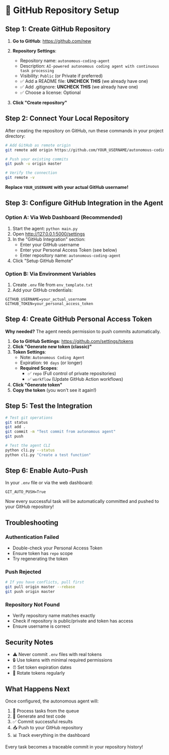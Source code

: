 # 🐙 GitHub Repository Setup

## Step 1: Create GitHub Repository

1. **Go to GitHub**: https://github.com/new
2. **Repository Settings**:
   - Repository name: `autonomous-coding-agent`
   - Description: `AI-powered autonomous coding agent with continuous task processing`
   - Visibility: `Public` (or Private if preferred)
   - ✅ Add a README file: **UNCHECK THIS** (we already have one)
   - ✅ Add .gitignore: **UNCHECK THIS** (we already have one)
   - ✅ Choose a license: Optional

3. **Click "Create repository"**

## Step 2: Connect Your Local Repository

After creating the repository on GitHub, run these commands in your project directory:

```bash
# Add GitHub as remote origin
git remote add origin https://github.com/YOUR_USERNAME/autonomous-coding-agent.git

# Push your existing commits
git push -u origin master

# Verify the connection
git remote -v
```

**Replace `YOUR_USERNAME` with your actual GitHub username!**

## Step 3: Configure GitHub Integration in the Agent

### Option A: Via Web Dashboard (Recommended)
1. Start the agent: `python main.py`
2. Open http://127.0.0.1:5000/settings
3. In the "GitHub Integration" section:
   - Enter your GitHub username
   - Enter your Personal Access Token (see below)
   - Enter repository name: `autonomous-coding-agent`
4. Click "Setup GitHub Remote"

### Option B: Via Environment Variables
1. Create `.env` file from `env_template.txt`
2. Add your GitHub credentials:
```env
GITHUB_USERNAME=your_actual_username
GITHUB_TOKEN=your_personal_access_token
```

## Step 4: Create GitHub Personal Access Token

**Why needed?** The agent needs permission to push commits automatically.

1. **Go to GitHub Settings**: https://github.com/settings/tokens
2. **Click "Generate new token (classic)"**
3. **Token Settings**:
   - Note: `Autonomous Coding Agent`
   - Expiration: `90 days` (or longer)
   - **Required Scopes**:
     - ✅ `repo` (Full control of private repositories)
     - ✅ `workflow` (Update GitHub Action workflows)
4. **Click "Generate token"**
5. **Copy the token** (you won't see it again!)

## Step 5: Test the Integration

```bash
# Test git operations
git status
git add .
git commit -m "Test commit from autonomous agent"
git push

# Test the agent CLI
python cli.py --status
python cli.py "Create a test function"
```

## Step 6: Enable Auto-Push

In your `.env` file or via the web dashboard:
```env
GIT_AUTO_PUSH=True
```

Now every successful task will be automatically committed and pushed to your GitHub repository!

## Troubleshooting

### Authentication Failed
- Double-check your Personal Access Token
- Ensure token has `repo` scope
- Try regenerating the token

### Push Rejected
```bash
# If you have conflicts, pull first
git pull origin master --rebase
git push origin master
```

### Repository Not Found
- Verify repository name matches exactly
- Check if repository is public/private and token has access
- Ensure username is correct

## Security Notes

- ⚠️ Never commit `.env` files with real tokens
- 🔒 Use tokens with minimal required permissions
- ⏰ Set token expiration dates
- 🔄 Rotate tokens regularly

## What Happens Next

Once configured, the autonomous agent will:
1. 🔄 Process tasks from the queue
2. 🧪 Generate and test code
3. ✅ Commit successful results
4. 📤 Push to your GitHub repository
5. 📊 Track everything in the dashboard

Every task becomes a traceable commit in your repository history! 